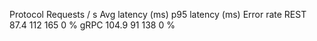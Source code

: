 Protocol	Requests / s	Avg latency (ms)	p95 latency (ms)	Error rate
REST	87.4	112	165	0 %
gRPC	104.9	91	138	0 %